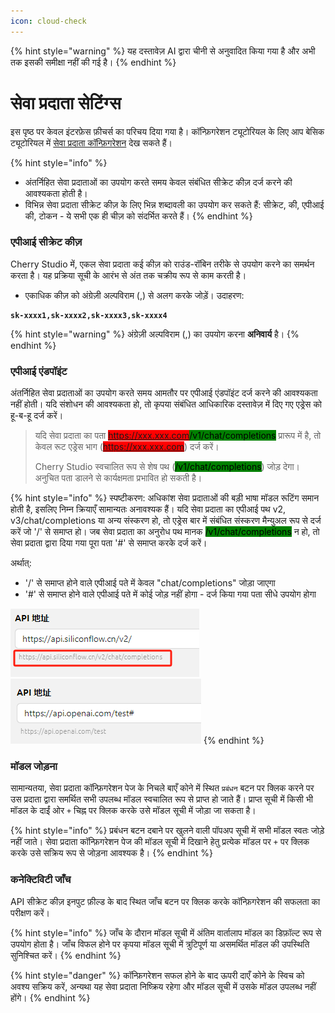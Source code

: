 ```yaml
---
icon: cloud-check
---
```


{% hint style="warning" %}
यह दस्तावेज़ AI द्वारा चीनी से अनुवादित किया गया है और अभी तक इसकी समीक्षा नहीं की गई है।
{% endhint %}

# सेवा प्रदाता सेटिंग्स

इस पृष्ठ पर केवल इंटरफ़ेस फ़ीचर्स का परिचय दिया गया है। कॉन्फ़िगरेशन ट्यूटोरियल के लिए आप बेसिक ट्यूटोरियल में [सेवा प्रदाता कॉन्फ़िगरेशन](../../../pre-basic/providers/) देख सकते हैं।

{% hint style="info" %}
* अंतर्निहित सेवा प्रदाताओं का उपयोग करते समय केवल संबंधित सीक्रेट कीज़ दर्ज करने की आवश्यकता होती है।
* विभिन्न सेवा प्रदाता सीक्रेट कीज़ के लिए भिन्न शब्दावली का उपयोग कर सकते हैं: सीक्रेट, की, एपीआई की, टोकन - ये सभी एक ही चीज़ को संदर्भित करते हैं।
{% endhint %}

### एपीआई सीक्रेट कीज़

Cherry Studio में, एकल सेवा प्रदाता कई कीज़ को राउंड-रॉबिन तरीके से उपयोग करने का समर्थन करता है। यह प्रक्रिया सूची के आरंभ से अंत तक चक्रीय रूप से काम करती है।

* एकाधिक कीज़ को अंग्रेज़ी अल्पविराम (,) से अलग करके जोड़ें। उदाहरण:

<pre><code><strong>sk-xxxx1,sk-xxxx2,sk-xxxx3,sk-xxxx4
</strong></code></pre>

{% hint style="warning" %}
अंग्रेज़ी अल्पविराम (,) का उपयोग करना **अनिवार्य** है।
{% endhint %}

### एपीआई एंडपॉइंट

अंतर्निहित सेवा प्रदाताओं का उपयोग करते समय आमतौर पर एपीआई एंडपॉइंट दर्ज करने की आवश्यकता नहीं होती। यदि संशोधन की आवश्यकता हो, तो कृपया संबंधित आधिकारिक दस्तावेज़ में दिए गए एड्रेस को हू-ब-हू दर्ज करें।

> यदि सेवा प्रदाता का पता <mark style="background-color:red;">https://xxx.xxx.com</mark><mark style="background-color:green;">/v1/chat/completions</mark> प्रारूप में है, तो केवल रूट एड्रेस भाग (<mark style="background-color:red;">https://xxx.xxx.com</mark>) दर्ज करें।
>
> Cherry Studio स्वचालित रूप से शेष पथ (<mark style="background-color:green;">/v1/chat/completions</mark>) जोड़ देगा। अनुचित पता डालने से कार्यक्षमता प्रभावित हो सकती है।

{% hint style="info" %}
स्पष्टीकरण: अधिकांश सेवा प्रदाताओं की बड़ी भाषा मॉडल रूटिंग समान होती है, इसलिए निम्न क्रियाएँ सामान्यतः अनावश्यक हैं। यदि सेवा प्रदाता का एपीआई पथ v2, v3/chat/completions या अन्य संस्करण हो, तो एड्रेस बार में संबंधित संस्करण मैन्युअल रूप से दर्ज करें जो '/' से समाप्त हो। जब सेवा प्रदाता का अनुरोध पथ मानक <mark style="background-color:green;">/v1/chat/completions</mark> न हो, तो सेवा प्रदाता द्वारा दिया गया पूरा पता '#' से समाप्त करके दर्ज करें।

अर्थात्:
* '/' से समाप्त होने वाले एपीआई पते में केवल "chat/completions" जोड़ा जाएगा
* '#' से समाप्त होने वाले एपीआई पते में कोई जोड़ नहीं होगा - दर्ज किया गया पता सीधे उपयोग होगा

![](<../../../.gitbook/assets/image (1) (1) (1) (1) (1) (1).png>)![](<../../../.gitbook/assets/image (15).png>)
{% endhint %}

### मॉडल जोड़ना

सामान्यतया, सेवा प्रदाता कॉन्फ़िगरेशन पेज के निचले बाएँ कोने में स्थित `प्रबंधन` बटन पर क्लिक करने पर उस प्रदाता द्वारा समर्थित सभी उपलब्ध मॉडल स्वचालित रूप से प्राप्त हो जाते हैं। प्राप्त सूची में किसी भी मॉडल के दाईं ओर `+` चिह्न पर क्लिक करके उसे मॉडल सूची में जोड़ा जा सकता है।

{% hint style="info" %}
प्रबंधन बटन दबाने पर खुलने वाली पॉपअप सूची में सभी मॉडल स्वतः जोड़े नहीं जाते। सेवा प्रदाता कॉन्फ़िगरेशन पेज की मॉडल सूची में दिखाने हेतु प्रत्येक मॉडल पर `+` पर क्लिक करके उसे सक्रिय रूप से जोड़ना आवश्यक है।
{% endhint %}

### कनेक्टिविटी जाँच

API सीक्रेट कीज़ इनपुट फ़ील्ड के बाद स्थित जाँच बटन पर क्लिक करके कॉन्फ़िगरेशन की सफलता का परीक्षण करें।

{% hint style="info" %}
जाँच के दौरान मॉडल सूची में अंतिम वार्तालाप मॉडल का डिफ़ॉल्ट रूप से उपयोग होता है। जाँच विफल होने पर कृपया मॉडल सूची में त्रुटिपूर्ण या असमर्थित मॉडल की उपस्थिति सुनिश्चित करें।
{% endhint %}

{% hint style="danger" %}
कॉन्फ़िगरेशन सफल होने के बाद ऊपरी दाएँ कोने के स्विच को अवश्य सक्रिय करें, अन्यथा यह सेवा प्रदाता निष्क्रिय रहेगा और मॉडल सूची में उसके मॉडल उपलब्ध नहीं होंगे।
{% endhint %}